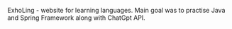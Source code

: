 ExhoLing - website for learning languages. Main goal was to practise Java and Spring Framework along with ChatGpt API.
